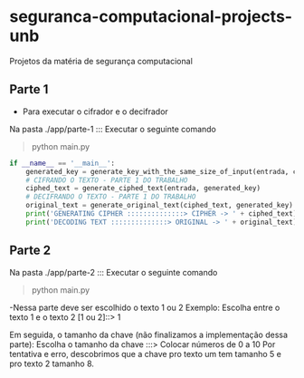 # seguranca-computacional-projects-unb
Projetos da matéria de segurança computacional

## Parte 1

- Para executar o cifrador e o decifrador

Na pasta ./app/parte-1 ::: Executar o seguinte comando

> python main.py

```python
if __name__ == '__main__':
    generated_key = generate_key_with_the_same_size_of_input(entrada, chave)
    # CIFRANDO O TEXTO - PARTE 1 DO TRABALHO
    ciphed_text = generate_ciphed_text(entrada, generated_key)
    # DECIFRANDO O TEXTO - PARTE 1 DO TRABALHO
    original_text = generate_original_text(ciphed_text, generated_key)
    print('GENERATING CIPHER ::::::::::::::> CIPHER -> ' + ciphed_text)
    print('DECODING TEXT ::::::::::::::> ORIGINAL -> ' + original_text)
```

## Parte 2 

Na pasta ./app/parte-2 ::: Executar o seguinte comando

> python main.py

-Nessa parte deve ser escolhido o texto 1 ou 2
Exemplo:
Escolha entre o texto 1 e o texto 2 [1 ou 2]::> 1


Em seguida, o tamanho da chave (não finalizamos a implementação dessa parte):
Escolha o tamanho da chave :::> Colocar números de 0 a 10
Por tentativa e erro, descobrimos que a chave pro texto um tem tamanho 5 e pro texto 2 tamanho 8.

